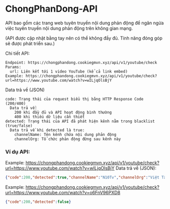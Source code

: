 # ChongPhanDong-API
API bao gồm các trang web tuyên truyền nội dung phản động để ngăn ngừa việc tuyên truyền nội dung phản động trên không gian mạng.

(API được cập nhật bằng tay nên có thể không đầy đủ. Tính năng đóng góp sẽ được phát triển sau.)

Chi tiết API:
```
Endpoint: https://chongphandong.cookiegmvn.xyz/api/v1/youtube/check
Params:
  url: Liên kết tới 1 video YouTube (kể cả link embed)
Example: https://chongphandong.cookiegmvn.xyz/api/v1/youtube/check?url=https://www.youtube.com/watch?v=wILjqOlsBjY
```
Data trả về (JSON)
```
code: Trạng thái của request biểu thị bằng HTTP Response Code (200/400)
  Data trả về: 
    200 khi đầy đủ và API hoạt động bình thường
    400 khi thiếu dữ liệu cần thiết
detected: Trạng thái của API đã phát hiện kênh nằm trong blacklist (true/false)
  Data trả về khi detected là true:
    channelName: Tên kênh chứa nội dung phản động
    channelOrg: Tổ chức phản động đứng sau kênh này
```
### Ví dụ API: 
Example: https://chongphandong.cookiegmvn.xyz/api/v1/youtube/check?url=https://www.youtube.com/watch?v=wILjqOlsBjY
Data trả về (JSON):
```json
{"code":200,"detected":true,"channelName":"N10Tv","channelOrg":"Việt Tân"}
```

Example: https://chongphandong.cookiegmvn.xyz/api/v1/youtube/check?url=https://www.youtube.com/watch?v=o6FnV96PXD8
```json
{"code":200,"detected":false}
```
